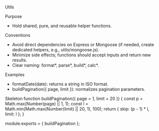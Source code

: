 Utils

Purpose
- Hold shared, pure, and reusable helper functions.

Conventions
- Avoid direct dependencies on Express or Mongoose (if needed, create dedicated helpers, e.g., utils/mongoose.js).
- Minimize side effects; functions should accept inputs and return new results.
- Clear naming: format*, parse*, build*, calc*.

Examples
- formatDate(date): returns a string in ISO format.
- buildPagination({ page, limit }): normalizes pagination parameters.

Skeleton
function buildPagination({ page = 1, limit = 20 }) {
  const p = Math.max(Number(page) || 1, 1);
  const l = Math.min(Math.max(Number(limit) || 20, 1), 100);
  return { skip: (p - 1) * l, limit: l };
}

module.exports = { buildPagination };